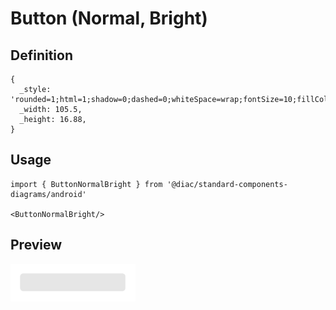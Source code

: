 # Button (Normal, Bright)

## Definition

```
{
  _style: 'rounded=1;html=1;shadow=0;dashed=0;whiteSpace=wrap;fontSize=10;fillColor=#E6E6E6;align=center;strokeColor=#E6E6E6;fontColor=#333333;',
  _width: 105.5,
  _height: 16.88,
}
```

## Usage

```
import { ButtonNormalBright } from '@diac/standard-components-diagrams/android'

<ButtonNormalBright/>
```

## Preview

<img src="./button-normal-bright.png" width="200"/>
